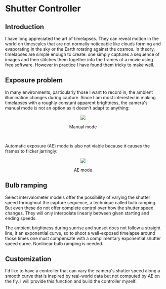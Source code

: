 # Shutter Controller

## Introduction
I have long appreciated the art of timelapses. They can reveal motion in the world on timescales that are not normally noticeable like clouds forming and evaporating in the sky or the Earth rotating against the cosmos. In theory, timelapses are simple enough to create: one simply captures a sequence of images and then stitches them together into the frames of a movie using free software. However in practice I have found them tricky to make well.

## Exposure problem
In many environments, particularly those I want to record in, the ambient illumination changes during capture. Since I am most interested in making timelapses with a roughly constant apparent brightness, the camera's manual mode is not an option as it doesn't adapt to anything:
<p align="center">
  <img src="img/drastic.gif">
    <p align="center">
   Manual mode
</p>
</p>
</br>

Automatic exposure (AE) mode is also not viable because it causes the frames to flicker jarringly:
</br>

<p align="center">
  <img src="img/flicker.gif">
  <p align="center">
   AE mode
</p>
</p>

## Bulb ramping
Select intervalometer models offer the possibility of varying the shutter speed throughout the capture sequence, a technique called bulb ramping. But even these do not offer complete control over how the shutter speed changes. They will only interpolate linearly between given starting and ending speeds. 

The ambient brightness during sunrise and sunset does not follow a straight line, it an exponential curve, so to shoot a well-exposed timelapse around those times one must compensate with a complimentary exponential shutter speed curve. Nonlinear bulb ramping is needed.

## Customization
I'd like to have a controller that can vary the camera's shutter speed along a smooth curve that is inspired by real-world data but not computed by AE on the fly. I will provide this function and build the controller myself.